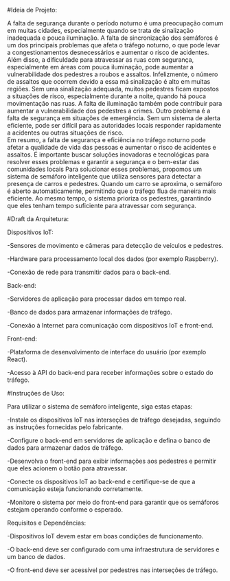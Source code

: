 #Ideia de Projeto: 

A falta de segurança durante o período noturno é uma preocupação comum em muitas cidades, especialmente quando se trata de sinalização inadequada e pouca iluminação. A falta de sincronização dos semáforos é um dos principais problemas que afeta o tráfego noturno, o que pode levar a congestionamentos desnecessários e aumentar o risco de acidentes.
Além disso, a dificuldade para atravessar as ruas com segurança, especialmente em áreas com pouca iluminação, pode aumentar a vulnerabilidade dos pedestres a roubos e assaltos. Infelizmente, o número de assaltos que ocorrem devido a essa má sinalização é alto em muitas regiões. Sem uma sinalização adequada, muitos pedestres ficam expostos a situações de risco, especialmente durante a noite, quando há pouca movimentação nas ruas. 
A falta de iluminação também pode contribuir para aumentar a vulnerabilidade dos pedestres a crimes. Outro problema é a falta de segurança em situações de emergência. Sem um sistema de alerta eficiente, pode ser difícil para as autoridades locais responder rapidamente a acidentes ou outras situações de risco.  
Em resumo, a falta de segurança e eficiência no tráfego noturno pode afetar a qualidade de vida das pessoas e aumentar o risco de acidentes e assaltos. É importante buscar soluções inovadoras e tecnológicas para resolver esses problemas e garantir a segurança e o bem-estar das comunidades locais 
Para solucionar esses problemas, propomos um sistema de semáforo inteligente que utiliza sensores para detectar a presença de carros e pedestres. Quando um carro se aproxima, o semáforo é aberto automaticamente, permitindo que o tráfego flua de maneira mais eficiente. Ao mesmo tempo, o sistema prioriza os pedestres, garantindo que eles tenham tempo suficiente para atravessar com segurança. 

#Draft da Arquitetura:

Dispositivos IoT:

-Sensores de movimento e câmeras para detecção de veículos e pedestres.

-Hardware para processamento local dos dados (por exemplo Raspberry).

-Conexão de rede para transmitir dados para o back-end.

Back-end:

-Servidores de aplicação para processar dados em tempo real.

-Banco de dados para armazenar informações de tráfego.

-Conexão à Internet para comunicação com dispositivos IoT e front-end.

Front-end:

-Plataforma de desenvolvimento de interface do usuário (por exemplo React).

-Acesso à API do back-end para receber informações sobre o estado do tráfego.


#Instruções de Uso:

Para utilizar o sistema de semáforo inteligente, siga estas etapas:

-Instale os dispositivos IoT nas interseções de tráfego desejadas, seguindo as instruções fornecidas pelo fabricante.

-Configure o back-end em servidores de aplicação e defina o banco de dados para armazenar dados de tráfego.

-Desenvolva o front-end para exibir informações aos pedestres e permitir que eles acionem o botão para atravessar.

-Conecte os dispositivos IoT ao back-end e certifique-se de que a comunicação esteja funcionando corretamente.

-Monitore o sistema por meio do front-end para garantir que os semáforos estejam operando conforme o esperado.


Requisitos e Dependências:

-Dispositivos IoT devem estar em boas condições de funcionamento.

-O back-end deve ser configurado com uma infraestrutura de servidores e um banco de dados.

-O front-end deve ser acessível por pedestres nas interseções de tráfego.
